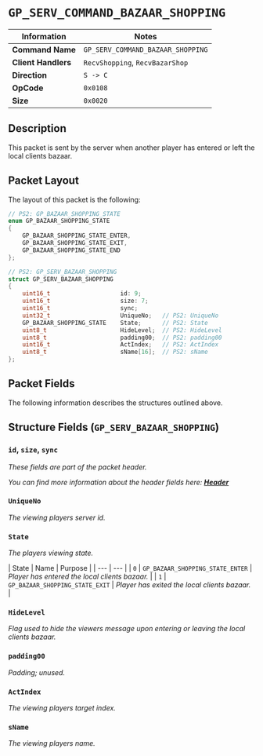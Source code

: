 # `GP_SERV_COMMAND_BAZAAR_SHOPPING`

| Information               | Notes |
|---                        |---    |
| **Command Name**          | `GP_SERV_COMMAND_BAZAAR_SHOPPING` |
| **Client Handlers**       | `RecvShopping`, `RecvBazarShop` |
| **Direction**             | `S -> C` |
| **OpCode**                | `0x0108` |
| **Size**                  | `0x0020` |

## Description

This packet is sent by the server when another player has entered or left the local clients bazaar.

## Packet Layout

The layout of this packet is the following:

```cpp
// PS2: GP_BAZAAR_SHOPPING_STATE
enum GP_BAZAAR_SHOPPING_STATE
{
    GP_BAZAAR_SHOPPING_STATE_ENTER,
    GP_BAZAAR_SHOPPING_STATE_EXIT,
    GP_BAZAAR_SHOPPING_STATE_END
};

// PS2: GP_SERV_BAZAAR_SHOPPING
struct GP_SERV_BAZAAR_SHOPPING
{
    uint16_t                    id: 9;
    uint16_t                    size: 7;
    uint16_t                    sync;
    uint32_t                    UniqueNo;   // PS2: UniqueNo
    GP_BAZAAR_SHOPPING_STATE    State;      // PS2: State
    uint8_t                     HideLevel;  // PS2: HideLevel
    uint8_t                     padding00;  // PS2: padding00
    uint16_t                    ActIndex;   // PS2: ActIndex
    uint8_t                     sName[16];  // PS2: sName
};
```

## Packet Fields

The following information describes the structures outlined above.

## Structure Fields (`GP_SERV_BAZAAR_SHOPPING`)

### `id`, `size`, `sync`

_These fields are part of the packet header._

_You can find more information about the header fields here: [**Header**](/world/HEADER.md)_

### `UniqueNo`

_The viewing players server id._

### `State`

_The players viewing state._

| State | Name | Purpose |
| --- | --- |
| `0` | `GP_BAZAAR_SHOPPING_STATE_ENTER`    | _Player has entered the local clients bazaar._ |
| `1` | `GP_BAZAAR_SHOPPING_STATE_EXIT`     | _Player has exited the local clients bazaar._ |

### `HideLevel`

_Flag used to hide the viewers message upon entering or leaving the local clients bazaar._

### `padding00`

_Padding; unused._

### `ActIndex`

_The viewing players target index._

### `sName`

_The viewing players name._
